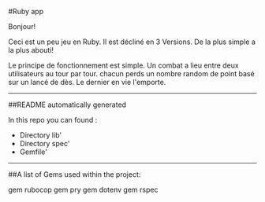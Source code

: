 #Ruby app


Bonjour!

Ceci est un peu jeu en Ruby. Il est décliné en 3 Versions. De la plus simple a la plus abouti!

Le principe de fonctionnement est simple. Un combat a lieu entre deux utilisateurs au tour par tour. 
chacun perds un nombre random de point basé sur un lancé de dès. Le dernier en vie l'emporte.

***

##README automatically generated

In this repo you can found :
* Directory lib'
* Directory spec'
* Gemfile'

***
##A list of Gems used within the project:

gem rubocop
gem pry
gem dotenv
gem rspec
